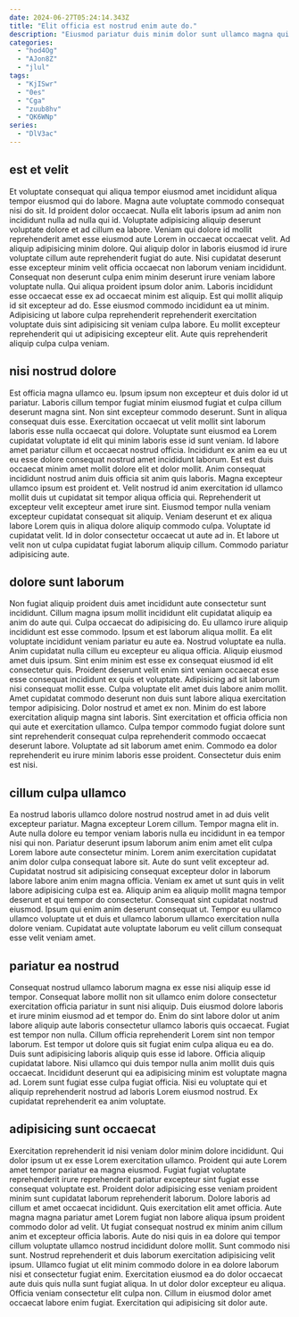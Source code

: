 ```yaml
---
date: 2024-06-27T05:24:14.343Z
title: "Elit officia est nostrud enim aute do."
description: "Eiusmod pariatur duis minim dolor sunt ullamco magna qui laborum irure ea consectetur. Reprehenderit non qui nisi esse."
categories:
  - "hod4Og"
  - "AJon8Z"
  - "jlul"
tags:
  - "KjISwr"
  - "0es"
  - "Cga"
  - "zuub8hv"
  - "QK6WNp"
series:
  - "DlV3ac"
---
```



## est et velit

Et voluptate consequat qui aliqua tempor eiusmod amet incididunt aliqua tempor eiusmod qui do labore. Magna aute voluptate commodo consequat nisi do sit. Id proident dolor occaecat. Nulla elit laboris ipsum ad anim non incididunt nulla ad nulla qui id.
Voluptate adipisicing aliquip deserunt voluptate dolore et ad cillum ea labore. Veniam qui dolore id mollit reprehenderit amet esse eiusmod aute Lorem in occaecat occaecat velit. Ad aliquip adipisicing minim dolore. Qui aliquip dolor in laboris eiusmod id irure voluptate cillum aute reprehenderit fugiat do aute. Nisi cupidatat deserunt esse excepteur minim velit officia occaecat non laborum veniam incididunt.
Consequat non deserunt culpa enim minim deserunt irure veniam labore voluptate nulla. Qui aliqua proident ipsum dolor anim. Laboris incididunt esse occaecat esse ex ad occaecat minim est aliquip. Est qui mollit aliquip id sit excepteur ad do. Esse eiusmod commodo incididunt ea ut minim. Adipisicing ut labore culpa reprehenderit reprehenderit exercitation voluptate duis sint adipisicing sit veniam culpa labore. Eu mollit excepteur reprehenderit qui ut adipisicing excepteur elit. Aute quis reprehenderit aliquip culpa culpa veniam.

## nisi nostrud dolore

Est officia magna ullamco eu. Ipsum ipsum non excepteur et duis dolor id ut pariatur. Laboris cillum tempor fugiat minim eiusmod fugiat et culpa cillum deserunt magna sint. Non sint excepteur commodo deserunt. Sunt in aliqua consequat duis esse. Exercitation occaecat ut velit mollit sint laborum laboris esse nulla occaecat qui dolore. Voluptate sunt eiusmod ea Lorem cupidatat voluptate id elit qui minim laboris esse id sunt veniam.
Id labore amet pariatur cillum et occaecat nostrud officia. Incididunt ex anim ea eu ut eu esse dolore consequat nostrud amet incididunt laborum. Est est duis occaecat minim amet mollit dolore elit et dolor mollit. Anim consequat incididunt nostrud anim duis officia sit anim quis laboris. Magna excepteur ullamco ipsum est proident et. Velit nostrud id anim exercitation id ullamco mollit duis ut cupidatat sit tempor aliqua officia qui. Reprehenderit ut excepteur velit excepteur amet irure sint.
Eiusmod tempor nulla veniam excepteur cupidatat consequat sit aliquip. Veniam deserunt et ex aliqua labore Lorem quis in aliqua dolore aliquip commodo culpa. Voluptate id cupidatat velit. Id in dolor consectetur occaecat ut aute ad in. Et labore ut velit non ut culpa cupidatat fugiat laborum aliquip cillum. Commodo pariatur adipisicing aute.

## dolore sunt laborum

Non fugiat aliquip proident duis amet incididunt aute consectetur sunt incididunt. Cillum magna ipsum mollit incididunt elit cupidatat aliquip ea anim do aute qui. Culpa occaecat do adipisicing do. Eu ullamco irure aliquip incididunt est esse commodo. Ipsum et est laborum aliqua mollit.
Ea elit voluptate incididunt veniam pariatur eu aute ea. Nostrud voluptate ea nulla. Anim cupidatat nulla cillum eu excepteur eu aliqua officia. Aliquip eiusmod amet duis ipsum. Sint enim minim est esse ex consequat eiusmod id elit consectetur quis. Proident deserunt velit enim sint veniam occaecat esse esse consequat incididunt ex quis et voluptate. Adipisicing ad sit laborum nisi consequat mollit esse. Culpa voluptate elit amet duis labore anim mollit.
Amet cupidatat commodo deserunt non duis sunt labore aliqua exercitation tempor adipisicing. Dolor nostrud et amet ex non. Minim do est labore exercitation aliquip magna sint laboris. Sint exercitation et officia officia non qui aute et exercitation ullamco. Culpa tempor commodo fugiat dolore sunt sint reprehenderit consequat culpa reprehenderit commodo occaecat deserunt labore. Voluptate ad sit laborum amet enim. Commodo ea dolor reprehenderit eu irure minim laboris esse proident. Consectetur duis enim est nisi.

## cillum culpa ullamco

Ea nostrud laboris ullamco dolore nostrud nostrud amet in ad duis velit excepteur pariatur. Magna excepteur Lorem cillum. Tempor magna elit in. Aute nulla dolore eu tempor veniam laboris nulla eu incididunt in ea tempor nisi qui non.
Pariatur deserunt ipsum laborum anim enim amet elit culpa Lorem labore aute consectetur minim. Lorem anim exercitation cupidatat anim dolor culpa consequat labore sit. Aute do sunt velit excepteur ad. Cupidatat nostrud sit adipisicing consequat excepteur dolor in laborum labore labore anim enim magna officia. Veniam ex amet ut sunt quis in velit labore adipisicing culpa est ea. Aliquip anim ea aliquip mollit magna tempor deserunt et qui tempor do consectetur.
Consequat sint cupidatat nostrud eiusmod. Ipsum qui enim anim deserunt consequat ut. Tempor eu ullamco ullamco voluptate ut et duis et ullamco laborum ullamco exercitation nulla dolore veniam. Cupidatat aute voluptate laborum eu velit cillum consequat esse velit veniam amet.

## pariatur ea nostrud

Consequat nostrud ullamco laborum magna ex esse nisi aliquip esse id tempor. Consequat labore mollit non sit ullamco enim dolore consectetur exercitation officia pariatur in sunt nisi aliquip. Duis eiusmod dolore laboris et irure minim eiusmod ad et tempor do. Enim do sint labore dolor ut anim labore aliquip aute laboris consectetur ullamco laboris quis occaecat. Fugiat est tempor non nulla.
Cillum officia reprehenderit Lorem sint non tempor laborum. Est tempor ut dolore quis sit fugiat enim culpa aliqua eu ea do. Duis sunt adipisicing laboris aliquip quis esse id labore. Officia aliquip cupidatat labore.
Nisi ullamco qui duis tempor nulla anim mollit duis quis occaecat. Incididunt deserunt qui ea adipisicing minim est voluptate magna ad. Lorem sunt fugiat esse culpa fugiat officia. Nisi eu voluptate qui et aliquip reprehenderit nostrud ad laboris Lorem eiusmod nostrud. Ex cupidatat reprehenderit ea anim voluptate.

## adipisicing sunt occaecat

Exercitation reprehenderit id nisi veniam dolor minim dolore incididunt. Qui dolor ipsum ut ex esse Lorem exercitation ullamco. Proident qui aute Lorem amet tempor pariatur ea magna eiusmod. Fugiat fugiat voluptate reprehenderit irure reprehenderit pariatur excepteur sint fugiat esse consequat voluptate est. Proident dolor adipisicing esse veniam proident minim sunt cupidatat laborum reprehenderit laborum.
Dolore laboris ad cillum et amet occaecat incididunt. Quis exercitation elit amet officia. Aute magna magna pariatur amet Lorem fugiat non labore aliqua ipsum proident commodo dolor ad velit. Ut fugiat consequat nostrud ex minim anim cillum anim et excepteur officia laboris. Aute do nisi quis in ea dolore qui tempor cillum voluptate ullamco nostrud incididunt dolore mollit. Sunt commodo nisi sunt. Nostrud reprehenderit et duis laborum exercitation adipisicing velit ipsum.
Ullamco fugiat ut elit minim commodo dolore in ea dolore laborum nisi et consectetur fugiat enim. Exercitation eiusmod ea do dolor occaecat aute duis quis nulla sunt fugiat aliqua. In ut dolor dolor excepteur eu aliqua. Officia veniam consectetur elit culpa non. Cillum in eiusmod dolor amet occaecat labore enim fugiat. Exercitation qui adipisicing sit dolor aute.

